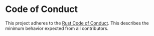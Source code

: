 # Code of Conduct

This project adheres to the [Rust Code of Conduct](https://www.rust-lang.org/policies/code-of-conduct).
This describes the minimum behavior expected from all contributors.